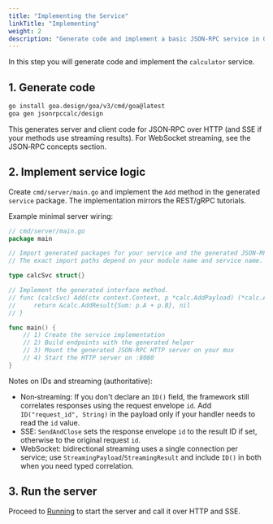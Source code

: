 ```yaml
---
title: "Implementing the Service"
linkTitle: "Implementing"
weight: 2
description: "Generate code and implement a basic JSON‑RPC service in Goa."
---
```


In this step you will generate code and implement the `calculator` service.

## 1. Generate code

```bash
go install goa.design/goa/v3/cmd/goa@latest
goa gen jsonrpccalc/design
```

This generates server and client code for JSON‑RPC over HTTP (and SSE if your
methods use streaming results). For WebSocket streaming, see the JSON‑RPC
concepts section.

## 2. Implement service logic

Create `cmd/server/main.go` and implement the `Add` method in the generated
`service` package. The implementation mirrors the REST/gRPC tutorials.

Example minimal server wiring:

```go
// cmd/server/main.go
package main

// Import generated packages for your service and the generated JSON‑RPC HTTP server.
// The exact import paths depend on your module name and service name.

type calcSvc struct{}

// Implement the generated interface method.
// func (calcSvc) Add(ctx context.Context, p *calc.AddPayload) (*calc.AddResult, error) {
//     return &calc.AddResult{Sum: p.A + p.B}, nil
// }

func main() {
    // 1) Create the service implementation
    // 2) Build endpoints with the generated helper
    // 3) Mount the generated JSON‑RPC HTTP server on your mux
    // 4) Start the HTTP server on :8080
}
```

Notes on IDs and streaming (authoritative):

- Non‑streaming: If you don't declare an `ID()` field, the framework still
  correlates responses using the request envelope `id`. Add `ID("request_id",
  String)` in the payload only if your handler needs to read the `id` value.
- SSE: `SendAndClose` sets the response envelope `id` to the result ID if set,
  otherwise to the original request `id`.
- WebSocket: bidirectional streaming uses a single connection per service; use
  `StreamingPayload`/`StreamingResult` and include `ID()` in both when you need
  typed correlation.

## 3. Run the server

Proceed to [Running](./3-running.md) to start the server and call it over HTTP
and SSE.



